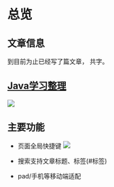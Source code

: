 # 总览

## 文章信息
到目前为止已经写了<code class="article_number"></code>篇文章， 共<code class="site_word_count"></code>字。
<!--本站访问人数：<code class="site_uv"></code>人次 ， 访问量：<code class="site_pv"></code>次-->



## [Java学习整理](https://www.processon.com/view/link/5ddb801ae4b09e8b0b733f08)
![](http://assets.processon.com/chart_image/5dc29bfbe4b0ea86c4244cca.png)




## 主要功能
- 页面全局快捷键
![](https://mrliuqh.github.io/directionsImg/other/3-hexo-hotkey.png)

- 搜索支持文章标题、标签(#标签)

- pad/手机等移动端适配